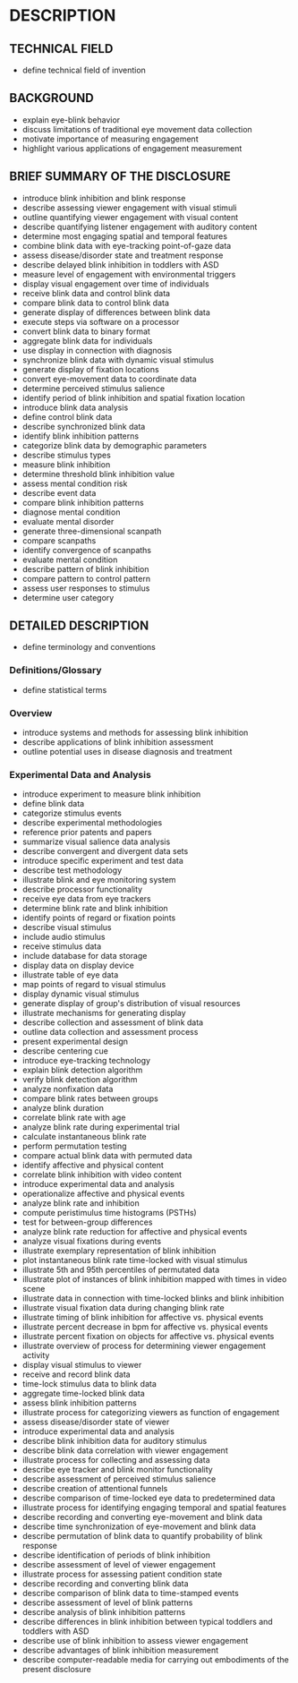 # DESCRIPTION

## TECHNICAL FIELD

- define technical field of invention

## BACKGROUND

- explain eye-blink behavior
- discuss limitations of traditional eye movement data collection
- motivate importance of measuring engagement
- highlight various applications of engagement measurement

## BRIEF SUMMARY OF THE DISCLOSURE

- introduce blink inhibition and blink response
- describe assessing viewer engagement with visual stimuli
- outline quantifying viewer engagement with visual content
- describe quantifying listener engagement with auditory content
- determine most engaging spatial and temporal features
- combine blink data with eye-tracking point-of-gaze data
- assess disease/disorder state and treatment response
- describe delayed blink inhibition in toddlers with ASD
- measure level of engagement with environmental triggers
- display visual engagement over time of individuals
- receive blink data and control blink data
- compare blink data to control blink data
- generate display of differences between blink data
- execute steps via software on a processor
- convert blink data to binary format
- aggregate blink data for individuals
- use display in connection with diagnosis
- synchronize blink data with dynamic visual stimulus
- generate display of fixation locations
- convert eye-movement data to coordinate data
- determine perceived stimulus salience
- identify period of blink inhibition and spatial fixation location
- introduce blink data analysis
- define control blink data
- describe synchronized blink data
- identify blink inhibition patterns
- categorize blink data by demographic parameters
- describe stimulus types
- measure blink inhibition
- determine threshold blink inhibition value
- assess mental condition risk
- describe event data
- compare blink inhibition patterns
- diagnose mental condition
- evaluate mental disorder
- generate three-dimensional scanpath
- compare scanpaths
- identify convergence of scanpaths
- evaluate mental condition
- describe pattern of blink inhibition
- compare pattern to control pattern
- assess user responses to stimulus
- determine user category

## DETAILED DESCRIPTION

- define terminology and conventions

### Definitions/Glossary

- define statistical terms

### Overview

- introduce systems and methods for assessing blink inhibition
- describe applications of blink inhibition assessment
- outline potential uses in disease diagnosis and treatment

### Experimental Data and Analysis

- introduce experiment to measure blink inhibition
- define blink data
- categorize stimulus events
- describe experimental methodologies
- reference prior patents and papers
- summarize visual salience data analysis
- describe convergent and divergent data sets
- introduce specific experiment and test data
- describe test methodology
- illustrate blink and eye monitoring system
- describe processor functionality
- receive eye data from eye trackers
- determine blink rate and blink inhibition
- identify points of regard or fixation points
- describe visual stimulus
- include audio stimulus
- receive stimulus data
- include database for data storage
- display data on display device
- illustrate table of eye data
- map points of regard to visual stimulus
- display dynamic visual stimulus
- generate display of group's distribution of visual resources
- illustrate mechanisms for generating display
- describe collection and assessment of blink data
- outline data collection and assessment process
- present experimental design
- describe centering cue
- introduce eye-tracking technology
- explain blink detection algorithm
- verify blink detection algorithm
- analyze nonfixation data
- compare blink rates between groups
- analyze blink duration
- correlate blink rate with age
- analyze blink rate during experimental trial
- calculate instantaneous blink rate
- perform permutation testing
- compare actual blink data with permuted data
- identify affective and physical content
- correlate blink inhibition with video content
- introduce experimental data and analysis
- operationalize affective and physical events
- analyze blink rate and inhibition
- compute peristimulus time histograms (PSTHs)
- test for between-group differences
- analyze blink rate reduction for affective and physical events
- analyze visual fixations during events
- illustrate exemplary representation of blink inhibition
- plot instantaneous blink rate time-locked with visual stimulus
- illustrate 5th and 95th percentiles of permutated data
- illustrate plot of instances of blink inhibition mapped with times in video scene
- illustrate data in connection with time-locked blinks and blink inhibition
- illustrate visual fixation data during changing blink rate
- illustrate timing of blink inhibition for affective vs. physical events
- illustrate percent decrease in bpm for affective vs. physical events
- illustrate percent fixation on objects for affective vs. physical events
- illustrate overview of process for determining viewer engagement activity
- display visual stimulus to viewer
- receive and record blink data
- time-lock stimulus data to blink data
- aggregate time-locked blink data
- assess blink inhibition patterns
- illustrate process for categorizing viewers as function of engagement
- assess disease/disorder state of viewer
- introduce experimental data and analysis
- describe blink inhibition data for auditory stimulus
- describe blink data correlation with viewer engagement
- illustrate process for collecting and assessing data
- describe eye tracker and blink monitor functionality
- describe assessment of perceived stimulus salience
- describe creation of attentional funnels
- describe comparison of time-locked eye data to predetermined data
- illustrate process for identifying engaging temporal and spatial features
- describe recording and converting eye-movement and blink data
- describe time synchronization of eye-movement and blink data
- describe permutation of blink data to quantify probability of blink response
- describe identification of periods of blink inhibition
- describe assessment of level of viewer engagement
- illustrate process for assessing patient condition state
- describe recording and converting blink data
- describe comparison of blink data to time-stamped events
- describe assessment of level of blink patterns
- describe analysis of blink inhibition patterns
- describe differences in blink inhibition between typical toddlers and toddlers with ASD
- describe use of blink inhibition to assess viewer engagement
- describe advantages of blink inhibition measurement
- describe computer-readable media for carrying out embodiments of the present disclosure

